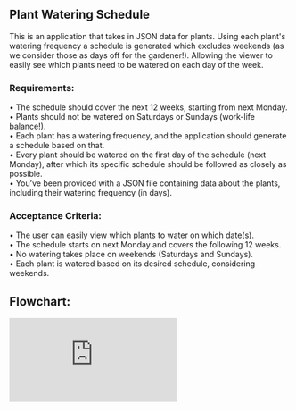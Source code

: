 ## Plant Watering Schedule
This is an application that takes in JSON data for plants. Using each plant's watering frequency a schedule is generated which excludes weekends (as we consider those as days off for the gardener!).
Allowing the viewer to easily see which plants need to be watered on each day of the week.

### Requirements:
• The schedule should cover the next 12 weeks, starting from next Monday.  
• Plants should not be watered on Saturdays or Sundays (work-life balance!).  
• Each plant has a watering frequency, and the application should generate a
schedule based on that.  
• Every plant should be watered on the first day of the schedule (next Monday),
after which its specific schedule should be followed as closely as possible.  
• You’ve been provided with a JSON file containing data about the plants,
including their watering frequency (in days).  

### Acceptance Criteria:
• The user can easily view which plants to water on which date(s).  
• The schedule starts on next Monday and covers the following 12 weeks.  
• No watering takes place on weekends (Saturdays and Sundays).  
• Each plant is watered based on its desired schedule, considering weekends.  

## Flowchart:
![flowchart](https://github.com/Harrman17/watering_schedule/blob/63c6add72e599427c3032fbca0704d74ed6c52fe/Watering%20Schedule.pdf)
